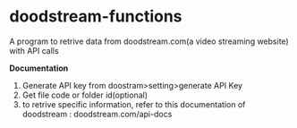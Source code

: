 # doodstream-functions
A program to retrive data from doodstream.com(a video streaming website) with API calls

<b>Documentation</b>
1. Generate API key from doostram>setting>generate API Key
2. Get file code or folder id(optional)
3. to retrive specific information, refer to this documentation of doodstream : <a>doodstream.com/api-docs</a>
